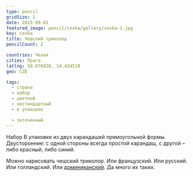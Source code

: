 ```yaml
---
type: pencil
gridSize: 1
date: 2015-09-01
featured_image: pencil/ceska/gallery/ceska-1.jpg
key: ceska
title: Чешский триколор
pencilCount: 2

countries: Чехия
cities: Прага
latlng: 50.076028, 14.424519
geo: CZE

tags:
  - страна
  - набор
  - цветной
  - нестандартный
  - в упаковке

  - заточенный
---
```


Набор В упаковке из двух карандашей прямоугольной формы. Двусторонние: с одной стороны всегда простой карандаш, с другой – либо красный, либо синий.

Можно нарисовать чешский триколор. Или французский. Или русский. Или голландский. Или [доминиканский](?display=dominicana). Да много их таких.
